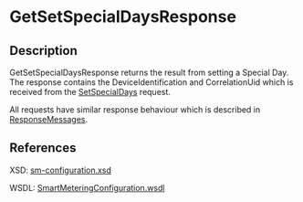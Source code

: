 <!--
SPDX-FileCopyrightText: Contributors to the Documentation project

SPDX-License-Identifier: Apache-2.0
-->

# GetSetSpecialDaysResponse

## Description

GetSetSpecialDaysResponse returns the result from setting a Special Day. The response contains the DeviceIdentification and CorrelationUid which is received from the [SetSpecialDays](setspecialdays.md) request.

All requests have similar response behaviour which is described in [ResponseMessages](../../responsemessages.md).

## References

XSD: [sm-configuration.xsd](https://github.com/OSGP/open-smart-grid-platform/blob/development/osgp/shared/osgp-ws-smartmetering/src/main/resources/schemas/sm-configuration.xsd)

WSDL: [SmartMeteringConfiguration.wsdl](https://github.com/OSGP/open-smart-grid-platform/blob/development/osgp/shared/osgp-ws-smartmetering/src/main/resources/SmartMeteringConfiguration.wsdl)

